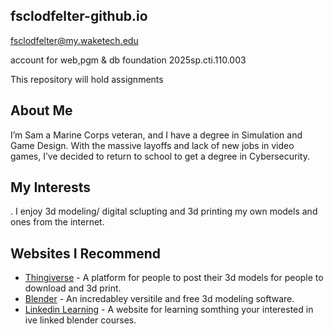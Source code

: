 ## fsclodfelter-github.io

 fsclodfelter@my.waketech.edu

account for web,pgm & db foundation 2025sp.cti.110.003


This repository will hold assignments

## About Me
I’m Sam a Marine Corps veteran, and I have a degree in Simulation and Game Design. With the massive layoffs and lack of new jobs in video games, I’ve decided to return to school to get a degree in Cybersecurity.
## My Interests
. I enjoy 3d modeling/ digital sclupting and 3d printing my own models and ones from the internet.



## Websites I Recommend
- [Thingiverse](https://www.thingiverse.com/) - A platform for people to post their 3d models for people to download and 3d print.
- [Blender](https://www.blender.org/) - An incredabley versitile and free 3d modeling software.
- [Linkedin Learning](https://www.linkedin.com/learning/search?keywords=blender&promptType=LEARNER_TYPED) - A website for learning somthing your interested in ive linked blender courses.


